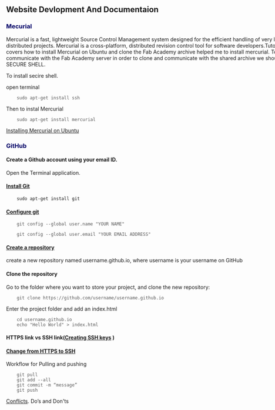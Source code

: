 <div style="width:800px;">


## Website Devlopment And Documentaion

<font color="#000066">

### Mecurial  

</font>

Mercurial is a fast, lightweight Source Control Management system designed for the efficient handling of very large distributed projects. Mercurial is a cross-platform, distributed revision control tool for software developers.Tutorial which covers how to install Mercurial on Ubuntu and clone the Fab Academy archive helped me to install mercurial. To communicate with the Fab Academy server in order to clone and communicate with the shared archive we should need SECURE SHELL.

To install secire shell.

open terminal

<font color="#585858">

```
    sudo apt-get install ssh
```   

</font>

Then to instal Mercurial

<font color="#585858">

```
    sudo apt-get install mercurial
```

</font>

[Installing Mercurial on Ubuntu](http://fabacademy.org/archives/2015/doc/mercurial_install_ubuntu.html)  

<font color="#000066">

### GitHub

</font>

#### Create a Github account using your email ID.

Open the Terminal application.

#### [Install Git](http://git-scm.com/downloads) 

```
    sudo apt-get install git   
```

#### [Configure git](https://help.github.com/articles/set-up-git/)

<font color="#585858">

```
    git config --global user.name "YOUR NAME"

    git config --global user.email "YOUR EMAIL ADDRESS"

```
</font>

#### [Create a repository](https://pages.github.com/)

create a new repository named username.github.io, where username is your            username on GitHub

#### Clone the repository

Go to the folder where you want to store your project, and clone the new    repository:

<font color="#585858">

```
    git clone https://github.com/username/username.github.io
```
</font>

Enter the project folder and add an index.html

<font color="#585858">

```
    cd username.github.io
    echo "Hello World" > index.html

```
</font>


#### HTTPS link vs SSH link([Creating SSH keys](https://help.github.com/articles/generating-ssh-keys/) )

#### [Change from HTTPS to SSH](https://help.github.com/articles/changing-a-remote-s-url/) 
Workflow for Pulling and pushing

<font color="#585858">

```
    git pull
    git add --all
    git commit -m “message”
    git push
```
</font>

[Conflicts](https://help.github.com/). Do’s and Don'ts

 </div>